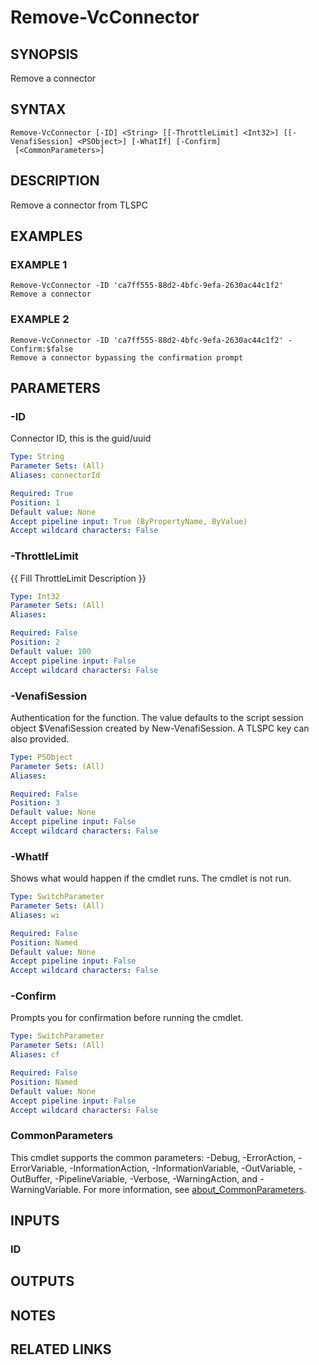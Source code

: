 # Remove-VcConnector

## SYNOPSIS
Remove a connector

## SYNTAX

```
Remove-VcConnector [-ID] <String> [[-ThrottleLimit] <Int32>] [[-VenafiSession] <PSObject>] [-WhatIf] [-Confirm]
 [<CommonParameters>]
```

## DESCRIPTION
Remove a connector from TLSPC

## EXAMPLES

### EXAMPLE 1
```
Remove-VcConnector -ID 'ca7ff555-88d2-4bfc-9efa-2630ac44c1f2'
Remove a connector
```

### EXAMPLE 2
```
Remove-VcConnector -ID 'ca7ff555-88d2-4bfc-9efa-2630ac44c1f2' -Confirm:$false
Remove a connector bypassing the confirmation prompt
```

## PARAMETERS

### -ID
Connector ID, this is the guid/uuid

```yaml
Type: String
Parameter Sets: (All)
Aliases: connectorId

Required: True
Position: 1
Default value: None
Accept pipeline input: True (ByPropertyName, ByValue)
Accept wildcard characters: False
```

### -ThrottleLimit
{{ Fill ThrottleLimit Description }}

```yaml
Type: Int32
Parameter Sets: (All)
Aliases:

Required: False
Position: 2
Default value: 100
Accept pipeline input: False
Accept wildcard characters: False
```

### -VenafiSession
Authentication for the function.
The value defaults to the script session object $VenafiSession created by New-VenafiSession.
A TLSPC key can also provided.

```yaml
Type: PSObject
Parameter Sets: (All)
Aliases:

Required: False
Position: 3
Default value: None
Accept pipeline input: False
Accept wildcard characters: False
```

### -WhatIf
Shows what would happen if the cmdlet runs.
The cmdlet is not run.

```yaml
Type: SwitchParameter
Parameter Sets: (All)
Aliases: wi

Required: False
Position: Named
Default value: None
Accept pipeline input: False
Accept wildcard characters: False
```

### -Confirm
Prompts you for confirmation before running the cmdlet.

```yaml
Type: SwitchParameter
Parameter Sets: (All)
Aliases: cf

Required: False
Position: Named
Default value: None
Accept pipeline input: False
Accept wildcard characters: False
```

### CommonParameters
This cmdlet supports the common parameters: -Debug, -ErrorAction, -ErrorVariable, -InformationAction, -InformationVariable, -OutVariable, -OutBuffer, -PipelineVariable, -Verbose, -WarningAction, and -WarningVariable. For more information, see [about_CommonParameters](http://go.microsoft.com/fwlink/?LinkID=113216).

## INPUTS

### ID
## OUTPUTS

## NOTES

## RELATED LINKS

